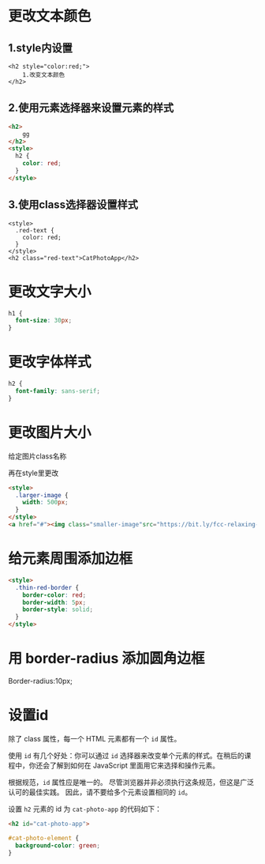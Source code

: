 # 更改文本颜色

## 1.style内设置

~~~
<h2 style="color:red;">
    1.改变文本颜色
</h2>
~~~
## 2.使用元素选择器来设置元素的样式

```html
<h2>
    gg
</h2>
<style>
  h2 {
    color: red;
  }
</style>
```

## 3.使用class选择器设置样式

~~~
<style>
  .red-text {
    color: red;
  }
</style>
<h2 class="red-text">CatPhotoApp</h2>
~~~

# 更改文字大小

```css
h1 {
  font-size: 30px;
}
```

# 更改字体样式

```css
h2 {
  font-family: sans-serif;
}
```

# 更改图片大小

给定图片class名称

再在style里更改

```html
<style>
  .larger-image {
    width: 500px;
  }
</style>
<a href="#"><img class="smaller-image"src="https://bit.ly/fcc-relaxing-cat" alt="A cute orange cat lying on its back."></a>
```

# 给元素周围添加边框

```html
<style>
  .thin-red-border {
    border-color: red;
    border-width: 5px;
    border-style: solid;
  }
</style>
```

# **用 border-radius 添加圆角边框**

 Border-radius:10px;

# 设置id

除了 class 属性，每一个 HTML 元素都有一个 `id` 属性。

使用 `id` 有几个好处：你可以通过 `id` 选择器来改变单个元素的样式。在稍后的课程中，你还会了解到如何在 JavaScript 里面用它来选择和操作元素。

根据规范，`id` 属性应是唯一的。 尽管浏览器并非必须执行这条规范，但这是广泛认可的最佳实践。 因此，请不要给多个元素设置相同的 `id`。

设置 `h2` 元素的 id 为 `cat-photo-app` 的代码如下：

```html
<h2 id="cat-photo-app">
```

```css
#cat-photo-element {
  background-color: green;
}
```

